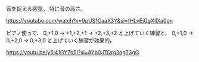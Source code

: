 音を捉える感覚。
特に音の高さ。

https://youtube.com/watch?v=9pUS1CaaX3Y&si=fHLvEjGgXIlXa0pn

ピアノ使って、
0,+1,0 → +1,+2,+1 → +2,+3,+2 と上げていく練習と、
0,+1,0 → 0,+2,0 → 0,+3,0 と上げていく練習が効果的。

https://youtu.be/y5l41GY7h5I?si=AYb0J7Qrg3qgT3gG
